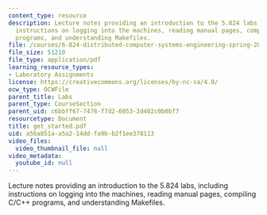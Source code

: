 ```yaml
---
content_type: resource
description: Lecture notes providing an introduction to the 5.824 labs, including
  instructions on logging into the machines, reading manual pages, compiling C/C++
  programs, and understanding Makefiles.
file: /courses/6-824-distributed-computer-systems-engineering-spring-2006/a5ba851aa5a214ddfa9bb2f1ee378113_get_started.pdf
file_size: 51210
file_type: application/pdf
learning_resource_types:
- Laboratory Assignments
license: https://creativecommons.org/licenses/by-nc-sa/4.0/
ocw_type: OCWFile
parent_title: Labs
parent_type: CourseSection
parent_uid: c6bbff67-7478-f7d2-6053-2d402c0b0bf7
resourcetype: Document
title: get_started.pdf
uid: a5ba851a-a5a2-14dd-fa9b-b2f1ee378113
video_files:
  video_thumbnail_file: null
video_metadata:
  youtube_id: null
---
```

Lecture notes providing an introduction to the 5.824 labs, including instructions on logging into the machines, reading manual pages, compiling C/C++ programs, and understanding Makefiles.